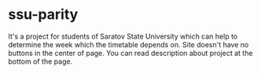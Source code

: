 # ssu-parity
It's a project for students of Saratov State University which can help to determine the week which the timetable depends on.
Site doesn't have no buttons in the center of page. You can read description about project at the bottom of the page.
